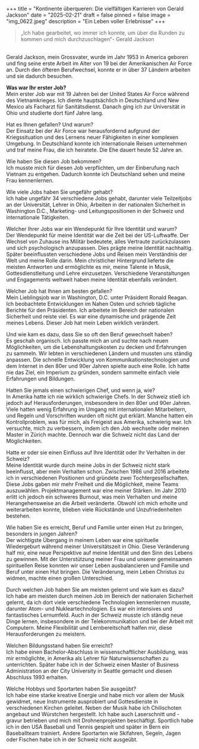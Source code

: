 +++
title = "Kontinente überqueren: Die vielfältigen Karrieren von Gerald Jackson"
date = "2025-02-21"
draft = false
pinned = false
image = "img_0622.jpeg"
description = "Ein Leben voller Erlebnisse"
+++
> „Ich habe gearbeitet, wo immer ich konnte, um über die Runden zu kommen und mich durchzuschlagen“- Gerald Jackson

\
Gerald Jackson, mein Grossvater, wurde im Jahr 1953 in America geboren und fing seine erste Arbeit im Alter von 19 bei der Amerikanischen Air Force an. Durch den öfteren Berufwechsel, konnte er in über 37 Ländern arbeiten und sie dadurch besuchen.

**Was war Ihr erster Job?** \
Mein erster Job war mit 19 Jahren bei der United States Air Force während des Vietnamkrieges. Ich diente hauptsächlich in Deutschland und New Mexico als Facharzt für Sanitätsdienst. Danach ging ich zur Universität in Ohio und studierte dort fünf Jahre lang.

Hat es Ihnen gefallen? Und warum? \
Der Einsatz bei der Air Force war herausfordernd aufgrund der Kriegssituation und des Lernens neuer Fähigkeiten in einer komplexen Umgebung. In Deutschland konnte ich internationale Reisen unternehmen und traf meine Frau, die ich heiratete. Die Ehe dauert heute 52 Jahre an.

Wie haben Sie diesen Job bekommen? \
Ich musste mich für diesen Job verpflichten, um der Einberufung nach Vietnam zu entgehen. Dadurch konnte ich Deutschland sehen und meine Frau kennenlernen.

Wie viele Jobs haben Sie ungefähr gehabt? \
Ich habe ungefähr 34 verschiedene Jobs gehabt, darunter viele Teilzeitjobs an der Universität, Lehrer in Ohio, Arbeiten in der nationalen Sicherheit in Washington D.C., Marketing- und Leitungspositionen in der Schweiz und internationale Tätigkeiten.

Welcher Ihrer Jobs war ein Wendepunkt für Ihre Identität und warum? \
Der Wendepunkt für meine Identität war die Zeit bei der US-Luftwaffe. Der Wechsel von Zuhause ins Militär bedeutete, alles Vertraute zurückzulassen und sich psychologisch anzupassen. Dies prägte meine Identität nachhaltig. Später beeinflussten verschiedene Jobs und Reisen mein Verständnis der Welt und meine Rolle darin. Mein christlicher Hintergrund lieferte die meisten Antworten und ermöglichte es mir, meine Talente in Musik, Gottesdienstleitung und Lehre einzusetzen. Verschiedene Veranstaltungen und Engagements weltweit haben meine Identität ebenfalls verändert.

Welcher Job hat Ihnen am besten gefallen? \
Mein Lieblingsjob war in Washington, D.C. unter Präsident Ronald Reagan. Ich beobachtete Entwicklungen im Nahen Osten und schrieb tägliche Berichte für den Präsidenten. Ich arbeitete im Bereich der nationalen Sicherheit und reiste viel. Es war eine dynamische und prägende Zeit meines Lebens. Dieser Job hat mein Leben wirklich verändert.

Und wie kam es dazu, dass Sie so oft den Beruf gewechselt haben? \
Es geschah organisch. Ich passte mich an und suchte nach neuen Möglichkeiten, um die Lebenshaltungskosten zu decken und Erfahrungen zu sammeln. Wir lebten in verschiedenen Ländern und mussten uns ständig anpassen. Die schnelle Entwicklung von Kommunikationstechnologien und dem Internet in den 80er und 90er Jahren spielte auch eine Rolle. Ich hatte nie das Ziel, ein Imperium zu gründen, sondern sammelte einfach viele Erfahrungen und Bildungen.

Hatten Sie jemals einen schwierigen Chef, und wenn ja, wie? \
In Amerika hatte ich nie wirklich schwierige Chefs. In der Schweiz stieß ich jedoch auf Herausforderungen, insbesondere in den 80er und 90er Jahren. Viele hatten wenig Erfahrung im Umgang mit internationalen Mitarbeitern, und Regeln und Vorschriften wurden oft nicht gut erklärt. Manche hatten ein Kontrollproblem, was für mich, als Freigeist aus Amerika, schwierig war. Ich versuchte, mich zu verbessern, indem ich den Job wechselte oder meinen Master in Zürich machte. Dennoch war die Schweiz nicht das Land der Möglichkeiten.

Hatte er oder sie einen Einfluss auf Ihre Identität oder Ihr Verhalten in der Schweiz?\
Meine Identität wurde durch meine Jobs in der Schweiz nicht stark beeinflusst, aber mein Verhalten schon. Zwischen 1986 und 2016 arbeitete ich in verschiedenen Positionen und gründete zwei Tochtergesellschaften. Diese Jobs gaben mir mehr Freiheit und die Möglichkeit, meine Teams auszuwählen. Projektmanagement war eine meiner Stärken. Im Jahr 2010 erlitt ich jedoch ein schweres Burnout, was mein Verhalten und meine Herangehensweise an die Arbeit veränderte. Obwohl ich mich erholte und weiterarbeiten konnte, blieben viele Rückstände und Unzufriedenheiten bestehen.

Wie haben Sie es erreicht, Beruf und Familie unter einen Hut zu bringen, besonders in jungen Jahren?\
Der wichtigste Übergang in meinem Leben war eine spirituelle Wiedergeburt während meiner Universitätszeit in Ohio. Diese Veränderung half mir, eine neue Perspektive auf meine Identität und den Sinn des Lebens zu gewinnen. Mit der Unterstützung meiner Frau und unserer gemeinsamen spirituellen Reise konnten wir unser Leben ausbalancieren und Familie und Beruf unter einen Hut bringen. Die Veränderung, mein Leben Christus zu widmen, machte einen großen Unterschied.

Durch welchen Job haben Sie am meisten gelernt und wie kam es dazu?\
Ich habe am meisten durch meinen Job im Bereich der nationalen Sicherheit gelernt, da ich dort viele verschiedene Technologien kennenlernen musste, darunter Atom- und Nukleartechnologien. Es war ein intensives und fantastisches Lernumfeld. Auch in der Schweiz musste ich ständig neue Dinge lernen, insbesondere in der Telekommunikation und bei der Arbeit mit Computern. Meine Flexibilität und Lernbereitschaft halfen mir, diese Herausforderungen zu meistern.

Welchen Bildungsstand haben Sie erreicht?\
Ich habe einen Bachelor-Abschluss in wissenschaftlicher Ausbildung, was mir ermöglichte, in Amerika als Lehrer für Naturwissenschaften zu unterrichten. Später habe ich in der Schweiz einen Master of Business Administration an der City University in Seattle gemacht und diesen Abschluss 1993 erhalten.

Welche Hobbys und Sportarten haben Sie ausgeübt?\
Ich habe eine starke kreative Energie und habe mich vor allem der Musik gewidmet, neue Instrumente ausprobiert und Gottesdienste in verschiedenen Kirchen geleitet. Neben der Musik habe ich Chilischoten angebaut und Würstchen hergestellt. Ich habe auch Laserschnitt und -gravur betrieben und mich mit Drohnenprojekten beschäftigt. Sportlich habe ich in den USA Baseball und Tennis gespielt und später in Bern ein Baseballteam trainiert. Andere Sportarten wie Skifahren, Segeln, Jagen oder Fischen habe ich in der Schweiz nicht ausgeübt.

![]()

![]()